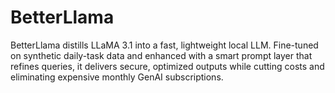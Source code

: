 # BetterLlama
BetterLlama distills LLaMA 3.1 into a fast, lightweight local LLM. Fine-tuned on synthetic daily-task data and enhanced with a smart prompt layer that refines queries, it delivers secure, optimized outputs while cutting costs and eliminating expensive monthly GenAI subscriptions.
